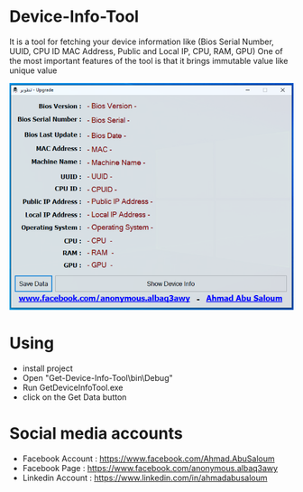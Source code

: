 # Device-Info-Tool
It is a tool for fetching your device information like (Bios Serial Number, UUID, CPU ID MAC Address, Public and Local IP, CPU, RAM, GPU) One of the most important features of the tool is that it brings immutable value like unique value

![Device-Info-Tool](https://github.com/ahmad-abusaloum/Device-Info-Tool/blob/main/Get-Device-Info-Tool/Images/Device-Info-Tool.PNG)

# Using
- install project
- Open "Get-Device-Info-Tool\bin\Debug"
- Run GetDeviceInfoTool.exe
- click on the Get Data button

# Social media accounts
- Facebook Account : https://www.facebook.com/Ahmad.AbuSaloum
- Facebook Page : https://www.facebook.com/anonymous.albaq3awy
- Linkedin Account : https://www.linkedin.com/in/ahmadabusaloum

